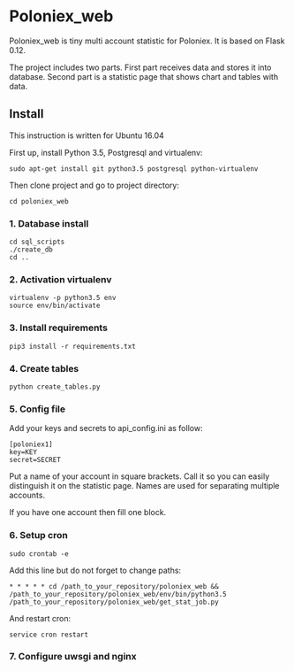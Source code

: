 Poloniex_web
===
Poloniex_web is tiny multi account statistic for Poloniex. It is based on Flask 0.12.

The project includes two parts. First part receives data and stores it into database. Second part is a statistic page that shows chart and tables with data.

## Install
This instruction is written for Ubuntu 16.04

First up, install Python 3.5, Postgresql and virtualenv:

    sudo apt-get install git python3.5 postgresql python-virtualenv

Then clone project and go to project directory:

    cd poloniex_web

### 1. Database install

    cd sql_scripts
    ./create_db
    cd ..
    
### 2. Activation virtualenv

    virtualenv -p python3.5 env
    source env/bin/activate
    
### 3. Install requirements

    pip3 install -r requirements.txt
    
### 4. Create tables

    python create_tables.py
    
### 5. Config file
Add your keys and secrets to api_config.ini as follow:
    
    [poloniex1]
    key=KEY
    secret=SECRET


Put a name of your account in square brackets. Call it so you can easily distinguish it on the statistic page. Names are used for separating multiple accounts.  

If you have one account then fill one block.

### 6. Setup cron

    sudo crontab -e
   
Add this line but do not forget to change paths:

    * * * * * cd /path_to_your_repository/poloniex_web && /path_to_your_repository/poloniex_web/env/bin/python3.5 /path_to_your_repository/poloniex_web/get_stat_job.py
    
And restart cron:
    
    service cron restart

### 7. Configure uwsgi and nginx
